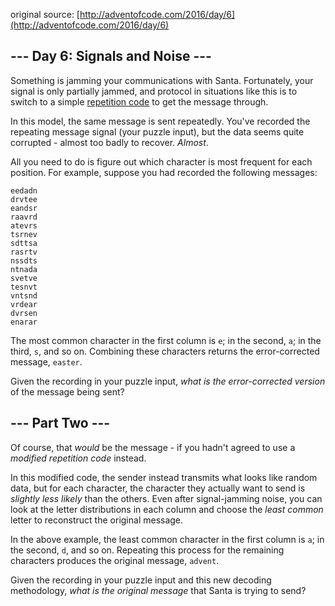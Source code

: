 original source: [http://adventofcode.com/2016/day/6](http://adventofcode.com/2016/day/6)
## --- Day 6: Signals and Noise ---
Something is jamming your communications with Santa. Fortunately, your signal is only partially jammed, and protocol in situations like this is to switch to a simple [repetition code](https://en.wikipedia.org/wiki/Repetition_code) to get the message through.

In this model, the same message is sent repeatedly.  You've recorded the repeating message signal (your puzzle input), but the data seems quite corrupted - almost too badly to recover. *Almost*.

All you need to do is figure out which character is most frequent for each position. For example, suppose you had recorded the following messages:

```
eedadn
drvtee
eandsr
raavrd
atevrs
tsrnev
sdttsa
rasrtv
nssdts
ntnada
svetve
tesnvt
vntsnd
vrdear
dvrsen
enarar
```

The most common character in the first column is `e`; in the second, `a`; in the third, `s`, and so on. Combining these characters returns the error-corrected message, `easter`.

Given the recording in your puzzle input, *what is the error-corrected version* of the message being sent?


## --- Part Two ---
Of course, that *would* be the message - if you hadn't agreed to use a *modified repetition code* instead.

In this modified code, the sender instead transmits what looks like random data, but for each character, the character they actually want to send is *slightly less likely* than the others. Even after signal-jamming noise, you can look at the letter distributions in each column and choose the *least common* letter to reconstruct the original message.

In the above example, the least common character in the first column is `a`; in the second, `d`, and so on. Repeating this process for the remaining characters produces the original message, `advent`.

Given the recording in your puzzle input and this new decoding methodology, *what is the original message* that Santa is trying to send?



